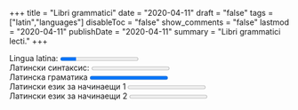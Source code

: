 +++
title = "Libri grammatici"
date = "2020-04-11"
draft = "false"
tags = ["latin","languages"]
disableToc = "false"
show_comments = "false"
lastmod = "2020-04-11"
publishDate = "2020-04-11"
summary = "Libri grammatici lecti."
+++

<label for="Португалска граматика">Lingua latina:</label>
<progress id="english-progress" value="20" max="100"> 100% </progress>
 <br>
<label for="english-progress">Латински синтаксис:</label>
<progress id="english-progress" value="0" max="100"> 100% </progress><br>
<label for="english-progress">Латинска граматика</label>
<progress id="english-progress" value=100 max="100"> 20% </progress> <br>
<label for="english-progress">Латински език за начинаещи 1</label>
<progress id="english-progress" value="0" max="100"> 100% </progress><br>
<label for="english-progress">Латински език за начинаещи 2</label>
<progress id="english-progress" value="0" max="100"> 70% </progress><br>
